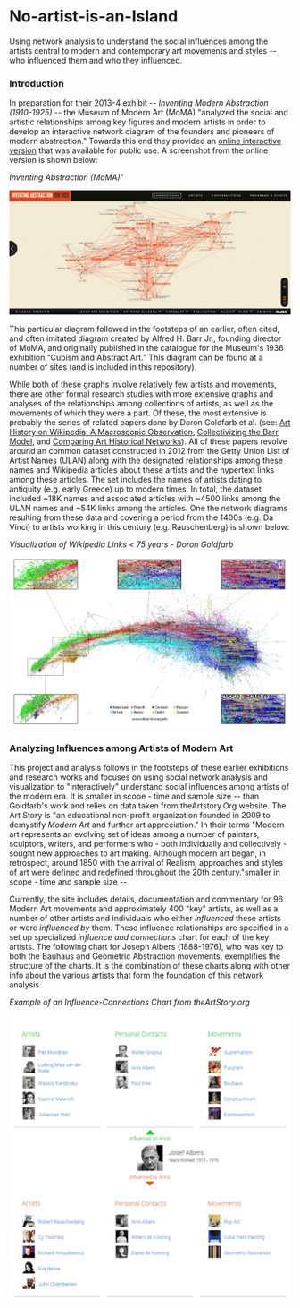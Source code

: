 # No-artist-is-an-Island
Using network analysis to understand the social influences among the artists central to modern and contemporary art movements and styles -- who influenced them and who they influenced.

<H3>Introduction</H3>

In preparation for their 2013-4 exhibit -- <i>Inventing Modern Abstraction (1910-1925)</i> -- the Museum of Modern Art (MoMA) "analyzed the social and artistic relationships among key figures and modern artists in order to develop an interactive network diagram of the founders and pioneers of modern abstraction." Towards this end they provided an <a href="https://www.moma.org/interactives/exhibitions/2012/inventingabstraction/?page=connections">online interactive version</a> that was available for public use. A screenshot from the online version is shown below:

*Inventing Abstraction (MoMA)*"

![alt text](MoMA_Inventing_Abstraction.png "Inventing Abstraction")

This particular diagram followed in the footsteps of an earlier, often cited, and often imitated diagram created by Alfred H. Barr Jr., founding director of MoMA, and originally published in the catalogue for the Museum's 1936 exhibition “Cubism and Abstract Art.” This diagram can be found at a number of sites (and is included in this repository).

While both of these graphs involve relatively few artists and movements, there are other formal research studies with more extensive graphs and analyses of the relationships among collections of artists, as well as the movements of which they were a part. Of these, the most extensive is probably the series of related papers done by Doron Goldfarb et al. (see: <a href='https://arxiv.org/abs/1304.5629'>Art History on Wikipedia: A Macroscopic Observation</a>, <a href='https://www.mitpressjournals.org/doi/abs/10.1162/LEON_a_00773'>Collectivizing the Barr Model</a>, and <a href='https://arxiv.org/ftp/arxiv/papers/1304/1304.5629.pdf'>Comparing Art Historical Networks</a>). All of these papers revolve around an common dataset constructed in 2012 from the Getty Union List of Artist Names (ULAN) along with the designated relationships among these names and Wikipedia articles about these artists and the hypertext links among these articles. The set includes the names of artists dating to antiquity (e.g. early Greece) up to modern times. In total, the dataset included ~18K names and associated articles with ~4500 links among the ULAN names and ~54K links among the articles. One the network diagrams resulting from these data and covering a period from the 1400s (e.g. Da Vinci) to artists working in this century (e.g. Rauschenberg) is shown below:

*Visualization of Wikipedia Links < 75 years - Doron Goldfarb*

![alt text](wikiart-history.png "Visualizing Wikiart History")

<h3>Analyzing Influences among Artists of Modern Art</H3>

This project and analysis follows in the footsteps of these earlier exhibitions and research works and focuses on using social network analysis and visualization to "interactively" understand social influences among artists of the modern era. It is smaller in scope - time and sample size -- than Goldfarb's work and relies on data taken from theArtstory.Org website.  The Art Story is "an educational non-profit organization founded in 2009 to demystify *Modern Art* and further art appreciation." In their terms "Modern art represents an evolving set of ideas among a number of painters, sculptors, writers, and performers who - both individually and collectively - sought new approaches to art making. Although modern art began, in retrospect, around 1850 with the arrival of Realism, approaches and styles of art were defined and redefined throughout the 20th century."smaller in scope - time and sample size -- 

Currently, the site includes details, documentation and commentary for 96 Modern Art movements and approximately 400 "key" artists, as well as a number of other artists and individuals who either *influenced* these artists or were *influenced by* them. These influence relationships are specified in a set up specialized *influence and connections* chart for each of the key artists.  The following chart for Joseph Albers (1888-1976), who was key to both the Bauhaus and Geometric Abstraction movements, exemplifies the structure of the charts. It is the combination of these charts along with other info about the various artists that form the foundation of this network analysis. 

*Example of an Influence-Connections Chart from theArtStory.org*

![alt text](example_of_influence_and_connections-resized.png "Influence and Connections Chart")
